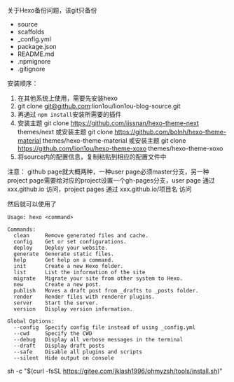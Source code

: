关于Hexo备份问题，该git只备份

* source
* scaffolds
* _config.yml
* package.json
* README.md
* .npmignore
* .gitignore

安装顺序：

1. 在其他系统上使用，需要先安装hexo
2. git clone git@github.com:lion1ou/lion1ou-blog-source.git
3. 再通过 `npm install`安装所需要的插件
4. 安装主题 git clone https://github.com/iissnan/hexo-theme-next themes/next
或安装主题 git clone https://github.com/bolnh/hexo-theme-material themes/hexo-theme-material
或安装主题 git clone https://github.com/lion1ou/hexo-theme-xoxo themes/hexo-theme-xoxo
5. 将source内的配置信息，复制粘贴到相应的配置文件中

注意： github page就大概两种，一种user page必须master分支，另一种project page需要给对应的project设置一个gh-pages分支，user page 通过 xxx.github.io 访问，project pages 通过 xxx.github.io/项目名 访问

然后就可以使用了

```shell
Usage: hexo <command>

Commands:
  clean     Remove generated files and cache.
  config    Get or set configurations.
  deploy    Deploy your website.
  generate  Generate static files.
  help      Get help on a command.
  init      Create a new Hexo folder.
  list      List the information of the site
  migrate   Migrate your site from other system to Hexo.
  new       Create a new post.
  publish   Moves a draft post from _drafts to _posts folder.
  render    Render files with renderer plugins.
  server    Start the server.
  version   Display version information.

Global Options:
  --config  Specify config file instead of using _config.yml
  --cwd     Specify the CWD
  --debug   Display all verbose messages in the terminal
  --draft   Display draft posts
  --safe    Disable all plugins and scripts
  --silent  Hide output on console
```


sh -c "$(curl -fsSL https://gitee.com/jklash1996/ohmyzsh/tools/install.sh)"